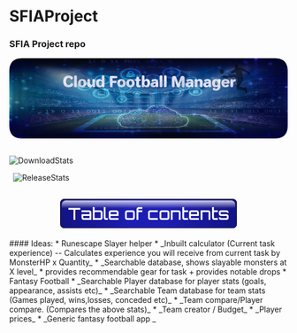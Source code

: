 # SFIAProject
### SFIA Project repo

<p align="center">
  <img src="images/ProjectOneBanner.png" alt="MainBanner">
</p>

<!--- HTML style --->
<style>
  div.container {
    display:inline-block;
    }
</style
<!--- Code for Shields.io buttons --->
<div class="container">
 <p align="center">
   <img src ="https://img.shields.io/github/downloads/HaychBe/SFIA1Project/total?color=green&logo=GitHub" alt="DownloadStats">
  </p>

  <p align="center">
   <img src ="https://img.shields.io/github/v/release/HaychBe/SFIA1Project?logo=GitHub&style=flat-square" alt="ReleaseStats">
  </p>
</div>

<p align="center">
  <img src ="images/ToCTitle.png" alt="Table of contents">
</p>



#### Ideas:
* Runescape Slayer helper
  * _Inbuilt calculator (Current task experience) -- Calculates experience you will receive from current task by MonsterHP x Quantity_
  * _Searchable database, shows slayable monsters at X level_
  * provides recommendable gear for task + provides notable drops

* Fantasy Football
  * _Searchable Player database for player stats (goals, appearance, assists etc)_
  * _Searchable Team database for team stats (Games played, wins,losses, conceded etc)_
  * _Team compare/Player compare. (Compares the above stats)_
  * _Team creator / Budget_
  * _Player prices_
  * _Generic fantasy football app _
 
